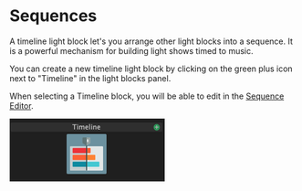 # Sequences

A timeline light block let's you arrange other light blocks into a sequence. It is a powerful mechanism for building light shows timed to music.

You can create a new timeline light block by clicking on the green plus icon next to "Timeline" in the light blocks panel.

When selecting a Timeline block, you will be able to edit in the [Sequence Editor](../creating-a-sequence/the-timeline.md).

![Timeline Light Blocks](../.gitbook/assets/bento-timeline-blocks.png)
